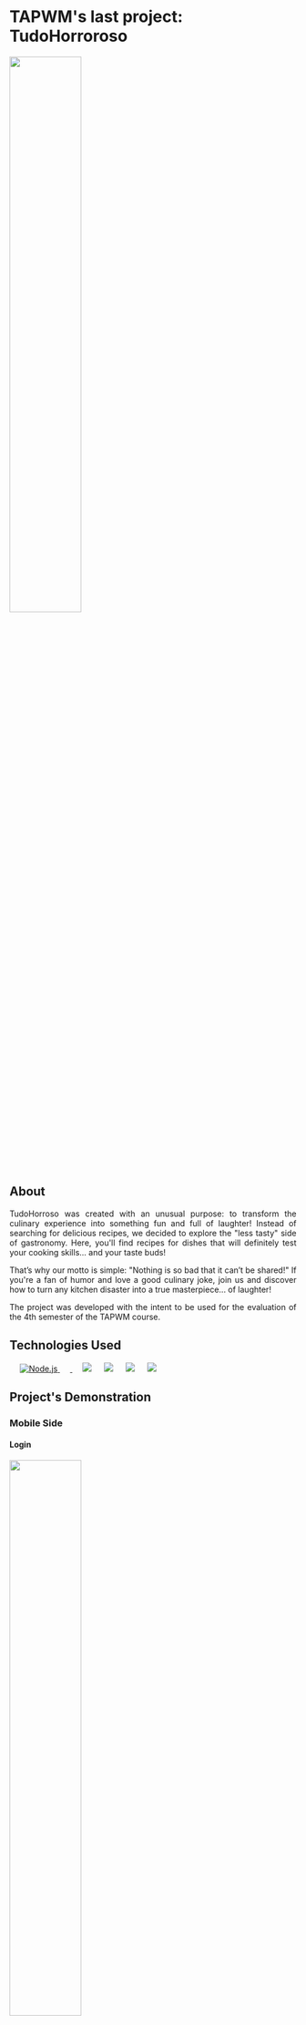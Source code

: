 # TAPWM's last project: TudoHorroroso

<img width="50%" height="50%" src="https://github.com/user-attachments/assets/15aa925f-8aa3-4eb4-b447-7ab336319de7">

## About

<p align="justify">TudoHorroso was created with an unusual purpose: to transform the culinary experience into something fun and full of laughter! Instead of searching for delicious recipes, we decided to explore the "less tasty" side of gastronomy. Here, you'll find recipes for dishes that will definitely test your cooking skills... and your taste buds!</p>
<p align="justify">That’s why our motto is simple: "Nothing is so bad that it can’t be shared!" If you're a fan of humor and love a good culinary joke, join us and discover how to turn any kitchen disaster into a true masterpiece... of laughter!</p> 
<p align="justify">The project was developed with the intent to be used for the evaluation of the 4th semester of the TAPWM course.</p>
            
## Technologies Used
<p align="left"> 
  &emsp;
  <a href="https://www.java.com" target="_blank"> 
    <img alt="Node.js" src="https://img.shields.io/badge/node.js-6DA55F?style=for-the-badge&logo=node.js&logoColor=white">
  </a>
  &emsp;
   <a href="https://www.python.org" target="_blank">
    <img scr="https://img.shields.io/badge/express.js-%23404d59.svg?style=for-the-badge&logo=express&logoColor=%2361DAFB">
  </a>
  &emsp;
    <img src="https://img.shields.io/badge/Kotlin-0095D5?style=for-the-badge&logo=node.js&logoColor=white">
  &emsp;
  <a href="https://www.mysql.com/"><img src="https://img.shields.io/badge/JavaScript-F7DF1E?style=for-the-badge&logo=javascript&logoColor=black"></a>
  &emsp;
    <a href="#"><img src="https://img.shields.io/badge/-Jetpack Compose-4285F4?style=for-the-badge&logo=node.js&logoColor=white"/></a>
  &emsp;
    <img src="https://img.shields.io/badge/-Firebase-FFCA28?style=for-the-badge&logo=node.js&logoColor=white"/>

</p>

## Project's Demonstration
<h3>Mobile Side</h3>

<h4>Login</h4>
<img src="https://github.com/user-attachments/assets/c9fac342-697f-4878-8e15-dbc597fa8cdd" width="50%" height="50%">

<h4>Register</h4>
<img src="https://github.com/user-attachments/assets/8f82b304-f707-450c-bf61-1cc138364bcb" width="50%" height="50%">

<h4>Home</h4>
<img src="https://github.com/user-attachments/assets/dd9087bb-950a-4edf-bd7b-fae0dca6c98d" width="50%" height="50%">

<h4>View Recipe</h4>
<img src="https://github.com/user-attachments/assets/0a1f06e8-e61c-432c-87de-1d084dc4017c" width="50%" height="50%">

<h4>Nav Menu</h4>
<img src="https://github.com/user-attachments/assets/def31b31-b1af-4917-803e-154fbe0d7169" width="50%" height="50%">

<h4>User's Recipes (before inserting)</h4>
<img src="https://github.com/user-attachments/assets/e09cc704-f247-4904-94fb-c9157795f212" width="50%" height="50%">

<h4>Inserting Recipe</h4>
<img src="https://github.com/user-attachments/assets/f4f15f1e-964e-4e78-b675-c4514ff1b61f" width="50%" height="50%">

<h4>User's Recipes</h4>
<img src="https://github.com/user-attachments/assets/1e3cac40-1909-4d3b-b4e4-52b475f66dcb" width="50%" height="50%">

<h4>Manage Recipe</h4>
<img src="https://github.com/user-attachments/assets/255cf85e-3ab9-49c0-9c5d-275130b0990c" width="50%" height="50%">

<h4>View Profile</h4>
<img src="https://github.com/user-attachments/assets/4fff0930-37a0-43f8-8ea3-f64318b882d2" width="50%" height="50%">

<h4>Edit Profile</h4>
<img src="https://github.com/user-attachments/assets/944deaa3-3541-4707-b584-d6d31415bba8" width="50%" height="50%">

<h3>Web Side</h3>

<h4>Login</h4>
<img src="https://github.com/user-attachments/assets/4fc66947-afd7-47be-afc1-9aa158546e00">

<h4>Register</h4>
<img src="https://github.com/user-attachments/assets/4a719110-21c7-448e-807f-c4fbfd61938c">

<h4>Home</h4>
<img src="https://github.com/user-attachments/assets/e9ca48fd-8e67-4bc5-ae78-c650bb0e0744">

<h4>View Recipe</h4>
<img src="https://github.com/user-attachments/assets/d45b6f88-055b-45d1-be36-51b8bb7d5822">

<h4>User's Recipes</h4>
<img src="https://github.com/user-attachments/assets/92298804-1be6-438b-a74a-382a6fd66180">

<h4>Inserting Recipe</h4>
<img src="https://github.com/user-attachments/assets/8a347725-5fb8-4e96-902e-cedbb851b85e">

<h4>Manage Recipe</h4>
<img src="https://github.com/user-attachments/assets/a7e61e4a-452b-4d61-8f9d-9328bad86129">

<h4>About</h4>
<img src="https://github.com/user-attachments/assets/2e72619e-d112-4476-83be-970b865f4e92">
